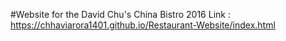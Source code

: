 #Website for the David Chu's China Bistro 2016
Link : https://chhaviarora1401.github.io/Restaurant-Website/index.html

